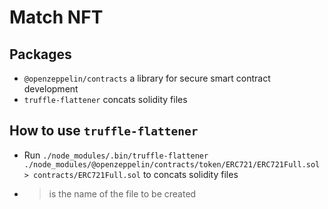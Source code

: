 # Match NFT

## Packages
- `@openzeppelin/contracts` a library for secure smart contract development
- `truffle-flattener` concats solidity files

## How to use `truffle-flattener`
- Run `./node_modules/.bin/truffle-flattener ./node_modules/@openzeppelin/contracts/token/ERC721/ERC721Full.sol > contracts/ERC721Full.sol` to concats solidity files
- > is the name of the file to be created